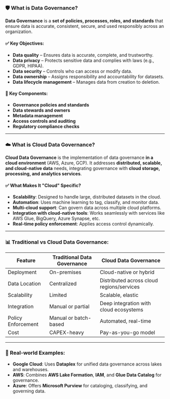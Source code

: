 ### 🛡️ What is **Data Governance**?

**Data Governance** is a **set of policies, processes, roles, and standards** that ensure data is accurate, consistent, secure, and used responsibly across an organization.

#### ✅ Key Objectives:

* **Data quality** – Ensures data is accurate, complete, and trustworthy.
* **Data privacy** – Protects sensitive data and complies with laws (e.g., GDPR, HIPAA).
* **Data security** – Controls who can access or modify data.
* **Data ownership** – Assigns responsibility and accountability for datasets.
* **Data lifecycle management** – Manages data from creation to deletion.

#### 📌 Key Components:

* **Governance policies and standards**
* **Data stewards and owners**
* **Metadata management**
* **Access controls and auditing**
* **Regulatory compliance checks**

---

### ☁️ What is **Cloud Data Governance**?

**Cloud Data Governance** is the implementation of data governance **in a cloud environment** (AWS, Azure, GCP). It addresses **distributed, scalable, and cloud-native data** needs, integrating governance with **cloud storage, processing, and analytics services**.

#### ✅ What Makes It "Cloud" Specific?

* **Scalability**: Designed to handle large, distributed datasets in the cloud.
* **Automation**: Uses machine learning to tag, classify, and monitor data.
* **Multi-cloud support**: Can govern data across multiple cloud platforms.
* **Integration with cloud-native tools**: Works seamlessly with services like AWS Glue, BigQuery, Azure Synapse, etc.
* **Real-time policy enforcement**: Applies access control dynamically.

---

### 📊 Traditional vs Cloud Data Governance:

| Feature            | Traditional Data Governance | Cloud Data Governance                     |
| ------------------ | --------------------------- | ----------------------------------------- |
| Deployment         | On-premises                 | Cloud-native or hybrid                    |
| Data Location      | Centralized                 | Distributed across cloud regions/services |
| Scalability        | Limited                     | Scalable, elastic                         |
| Integration        | Manual or partial           | Deep integration with cloud ecosystems    |
| Policy Enforcement | Manual or batch-based       | Automated, real-time                      |
| Cost               | CAPEX-heavy                 | Pay-as-you-go model                       |

---

### 🧠 Real-world Examples:

* **Google Cloud**: Uses **Dataplex** for unified data governance across lakes and warehouses.
* **AWS**: Combines **AWS Lake Formation**, **IAM**, and **Glue Data Catalog** for governance.
* **Azure**: Offers **Microsoft Purview** for cataloging, classifying, and governing data.

